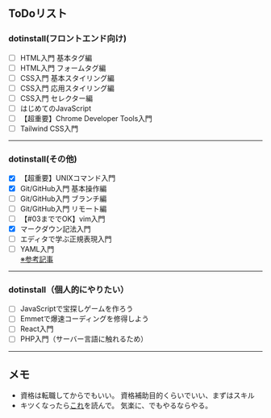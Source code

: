 ## ToDoリスト
### dotinstall(フロントエンド向け)
- [ ] HTML入門 基本タグ編
- [ ] HTML入門 フォームタグ編
- [ ] CSS入門 基本スタイリング編
- [ ] CSS入門 応用スタイリング編
- [ ] CSS入門 セレクター編
- [ ] はじめてのJavaScript
- [ ] 【超重要】Chrome Developer Tools入門
- [ ] Tailwind CSS入門
---
### dotinstall(その他)
- [x] 【超重要】UNIXコマンド入門
- [x] Git/GitHub入門 基本操作編
- [ ] Git/GitHub入門 ブランチ編
- [ ] Git/GitHub入門 リモート編
- [ ] 【#03まででOK】vim入門
- [x] マークダウン記法入門
- [ ] エディタで学ぶ正規表現入門
- [ ] YAML入門  
[※参考記事](https://qiita.com/yamadagenki/items/3b8b0ce8df0117b9af8e)
---
### dotinstall（個人的にやりたい）
- [ ] JavaScriptで宝探しゲームを作ろう
- [ ] Emmetで爆速コーディングを修得しよう
- [ ] React入門
- [ ] PHP入門（サーバー言語に触れるため）
---
## メモ
- 資格は転職してからでもいい。  資格補助目的くらいでいい、まずはスキル
- キツくなったら[これ](https://qiita.com/rana_kualu/items/b93885c0b65328b3eb79)を読んで。  気楽に、でもやるならやる。
